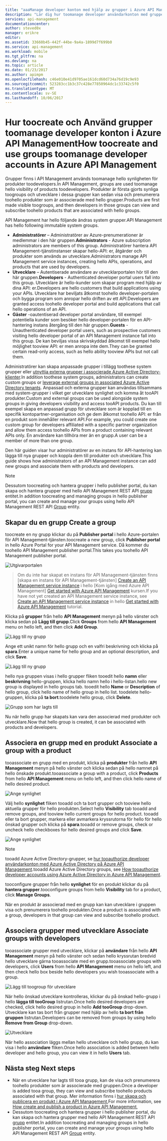 ```yaml
---
title: "aaaManage developer konton med hjälp av grupper i Azure API Management | Microsoft Docs"
description: "Lär dig hur toomanage developer användarkonton med grupper i Azure API Management"
services: api-management
documentationcenter: 
author: steved0x
manager: erikre
editor: 
ms.assetid: 33660b45-442f-44be-9a4a-1899d7f699b0
ms.service: api-management
ms.workload: mobile
ms.tgt_pltfrm: na
ms.devlang: na
ms.topic: article
ms.date: 01/23/2017
ms.author: apimpm
ms.openlocfilehash: c46e010e41d9705ae161dcd60d734a76d19c9e93
ms.sourcegitcommit: 523283cc1b3c37c428e77850964dc1c33742c5f0
ms.translationtype: MT
ms.contentlocale: sv-SE
ms.lasthandoff: 10/06/2017
---
```

# <a name="how-toocreate-and-use-groups-toomanage-developer-accounts-in-azure-api-management"></a><span data-ttu-id="d1099-103">Hur toocreate och Använd grupper toomanage developer konton i Azure API Management</span><span class="sxs-lookup"><span data-stu-id="d1099-103">How toocreate and use groups toomanage developer accounts in Azure API Management</span></span>
<span data-ttu-id="d1099-104">Grupper finns i API Management används toomanage hello synligheten för produkter toodevelopers.</span><span class="sxs-lookup"><span data-stu-id="d1099-104">In API Management, groups are used toomanage hello visibility of products toodevelopers.</span></span> <span data-ttu-id="d1099-105">Produkter är första gjorts synliga toogroups och utvecklare i dessa grupper kan sedan visa och prenumerera toohello produkter som är associerade med hello grupper.</span><span class="sxs-lookup"><span data-stu-id="d1099-105">Products are first made visible toogroups, and then developers in those groups can view and subscribe toohello products that are associated with hello groups.</span></span> 

<span data-ttu-id="d1099-106">API Management har hello följande ändras system grupper.</span><span class="sxs-lookup"><span data-stu-id="d1099-106">API Management has hello following immutable system groups.</span></span>

* <span data-ttu-id="d1099-107">**Administratörer** – Administratörer av Azure-prenumerationer är medlemmar i den här gruppen.</span><span class="sxs-lookup"><span data-stu-id="d1099-107">**Administrators** - Azure subscription administrators are members of this group.</span></span> <span data-ttu-id="d1099-108">Administratörer hantera API Management-tjänstinstanser skapar hello-API: er, åtgärder och produkter som används av utvecklare.</span><span class="sxs-lookup"><span data-stu-id="d1099-108">Administrators manage API Management service instances, creating hello APIs, operations, and products that are used by developers.</span></span>
* <span data-ttu-id="d1099-109">**Utvecklare** – Autentiserade användare av utvecklarportalen hör till den här gruppen.</span><span class="sxs-lookup"><span data-stu-id="d1099-109">**Developers** - Authenticated developer portal users fall into this group.</span></span> <span data-ttu-id="d1099-110">Utvecklare är hello-kunder som skapar program med hjälp av dina API: er.</span><span class="sxs-lookup"><span data-stu-id="d1099-110">Developers are hello customers that build applications using your APIs.</span></span> <span data-ttu-id="d1099-111">Utvecklare har beviljats åtkomst toohello developer-portalen och bygga program som anropar hello driften av ett API.</span><span class="sxs-lookup"><span data-stu-id="d1099-111">Developers are granted access toohello developer portal and build applications that call hello operations of an API.</span></span>
* <span data-ttu-id="d1099-112">**Gäster** -oautentiserad developer portal användare, till exempel potentiella kunder som besöker hello developer-portalen för en API-hantering instans återgång till den här gruppen.</span><span class="sxs-lookup"><span data-stu-id="d1099-112">**Guests** - Unauthenticated developer portal users, such as prospective customers visiting hello developer portal of an API Management instance fall into this group.</span></span> <span data-ttu-id="d1099-113">De kan beviljas vissa skrivskyddad åtkomst till exempel hello möjlighet tooview API: er men anropa inte dem.</span><span class="sxs-lookup"><span data-stu-id="d1099-113">They can be granted certain read-only access, such as hello ability tooview APIs but not call them.</span></span>

<span data-ttu-id="d1099-114">Administratörer kan skapa anpassade grupper i tillägg toothese system grupper eller [utnyttja externa grupper i associerade Azure Active Directory-klienter][leverage external groups in associated Azure Active Directory tenants].</span><span class="sxs-lookup"><span data-stu-id="d1099-114">In addition toothese system groups, administrators can create custom groups or [leverage external groups in associated Azure Active Directory tenants][leverage external groups in associated Azure Active Directory tenants].</span></span> <span data-ttu-id="d1099-115">Anpassad och externa grupper kan användas tillsammans med system-grupper i vilket ger utvecklare synlighet och komma åt tooAPI produkter.</span><span class="sxs-lookup"><span data-stu-id="d1099-115">Custom and external groups can be used alongside system groups in giving developers visibility and access tooAPI products.</span></span> <span data-ttu-id="d1099-116">Du kan till exempel skapa en anpassad grupp för utvecklare som är kopplad till en specifik kontopartner-organisation och ge dem åtkomst toohello API: er från en produkt som innehåller relevant API.</span><span class="sxs-lookup"><span data-stu-id="d1099-116">For example, you could create one custom group for developers affiliated with a specific partner organization and allow them access toohello APIs from a product containing relevant APIs only.</span></span> <span data-ttu-id="d1099-117">En användare kan tillhöra mer än en grupp.</span><span class="sxs-lookup"><span data-stu-id="d1099-117">A user can be a member of more than one group.</span></span>

<span data-ttu-id="d1099-118">Den här guiden visar hur administratörer av en instans för API-hantering kan lägga till nya grupper och koppla dem till produkter och utvecklare.</span><span class="sxs-lookup"><span data-stu-id="d1099-118">This guide shows how administrators of an API Management instance can add new groups and associate them with products and developers.</span></span>

> [!NOTE]
> <span data-ttu-id="d1099-119">Dessutom toocreating och hantera grupper i hello publisher portal, du kan skapa och hantera grupper med hello API Management REST API [grupp](https://msdn.microsoft.com/library/azure/dn776329.aspx) entitet.</span><span class="sxs-lookup"><span data-stu-id="d1099-119">In addition toocreating and managing groups in hello publisher portal, you can create and manage your groups using hello API Management REST API [Group](https://msdn.microsoft.com/library/azure/dn776329.aspx) entity.</span></span>
> 
> 

## <span data-ttu-id="d1099-120"><a name="create-group"></a>Skapar du en grupp</span><span class="sxs-lookup"><span data-stu-id="d1099-120"><a name="create-group"> </a>Create a group</span></span>
<span data-ttu-id="d1099-121">toocreate en ny grupp klickar du på **Publisher portal** i hello Azure-portalen för API Management-tjänsten.</span><span class="sxs-lookup"><span data-stu-id="d1099-121">toocreate a new group, click **Publisher portal** in hello Azure Portal for your API Management service.</span></span> <span data-ttu-id="d1099-122">Då kommer du toohello API Management publisher portal.</span><span class="sxs-lookup"><span data-stu-id="d1099-122">This takes you toohello API Management publisher portal.</span></span>

![Utgivarportalen][api-management-management-console]

> <span data-ttu-id="d1099-124">Om du inte har skapat en instans för API Management-tjänsten finns [skapa en instans för API Management-tjänsten] [ Create an API Management service instance] i hello [Kom igång med Azure API Management] [ Get started with Azure API Management] kursen.</span><span class="sxs-lookup"><span data-stu-id="d1099-124">If you have not yet created an API Management service instance, see [Create an API Management service instance][Create an API Management service instance] in hello [Get started with Azure API Management][Get started with Azure API Management] tutorial.</span></span>
> 
> 

<span data-ttu-id="d1099-125">Klicka på **grupper** från hello **API Management** menyn på hello vänster och klicka sedan på **Lägg till grupp**.</span><span class="sxs-lookup"><span data-stu-id="d1099-125">Click **Groups** from hello **API Management** menu on hello left, and then click **Add Group**.</span></span>

![Lägg till ny grupp][api-management-add-group]

<span data-ttu-id="d1099-127">Ange ett unikt namn för hello grupp och en valfri beskrivning och klicka på **spara**.</span><span class="sxs-lookup"><span data-stu-id="d1099-127">Enter a unique name for hello group and an optional description, and click **Save**.</span></span>

![Lägg till ny grupp][api-management-add-group-window]

<span data-ttu-id="d1099-129">hello nya gruppen visas i hello grupper fliken tooedit hello **namn** eller **beskrivning** hello-gruppen, klicka hello namn hello i hello-listan.</span><span class="sxs-lookup"><span data-stu-id="d1099-129">hello new group is displayed in hello groups tab. tooedit hello **Name** or **Description** of hello group, click hello name of hello group in hello list.</span></span> <span data-ttu-id="d1099-130">toodelete hello-gruppen, klicka på **ta bort**.</span><span class="sxs-lookup"><span data-stu-id="d1099-130">toodelete hello group, click **Delete**.</span></span>

![Grupp som har lagts till][api-management-new-group]

<span data-ttu-id="d1099-132">Nu när hello grupp har skapats kan vara den associerad med produkter och utvecklare.</span><span class="sxs-lookup"><span data-stu-id="d1099-132">Now that hello group is created, it can be associated with products and developers.</span></span>

## <span data-ttu-id="d1099-133"><a name="associate-group-product"></a>Associera en grupp med en produkt</span><span class="sxs-lookup"><span data-stu-id="d1099-133"><a name="associate-group-product"> </a>Associate a group with a product</span></span>
<span data-ttu-id="d1099-134">tooassociate en grupp med en produkt, klicka på **produkter** från hello **API Management** menyn på hello vänster och klicka sedan på hello namnet på hello önskade produkt.</span><span class="sxs-lookup"><span data-stu-id="d1099-134">tooassociate a group with a product, click **Products** from hello **API Management** menu on hello left, and then click hello name of hello desired product.</span></span>

![Ange synlighet][api-management-add-group-to-product]

<span data-ttu-id="d1099-136">Välj hello **synlighet** fliken tooadd och ta bort grupper och tooview hello aktuella grupper för hello produkten.</span><span class="sxs-lookup"><span data-stu-id="d1099-136">Select hello **Visibility** tab tooadd and remove groups, and tooview hello current groups for hello product.</span></span> <span data-ttu-id="d1099-137">tooadd eller ta bort grupper, markera eller avmarkera kryssrutorna för hello för hello önskad grupper och klicka på **spara**.</span><span class="sxs-lookup"><span data-stu-id="d1099-137">tooadd or remove groups, check or uncheck hello checkboxes for hello desired groups and click **Save**.</span></span>

![Ange synlighet][api-management-add-group-to-product-visibility]

> [!NOTE]
> <span data-ttu-id="d1099-139">tooadd Azure Active Directory-grupper, se [hur tooauthorize developer användarkonton med Azure Active Directory på Azure API Management](api-management-howto-aad.md).</span><span class="sxs-lookup"><span data-stu-id="d1099-139">tooadd Azure Active Directory groups, see [How tooauthorize developer accounts using Azure Active Directory in Azure API Management](api-management-howto-aad.md).</span></span>
> 
> <span data-ttu-id="d1099-140">tooconfigure grupper från hello **synlighet** för en produkt klickar du på **hantera grupper**.</span><span class="sxs-lookup"><span data-stu-id="d1099-140">tooconfigure groups from hello **Visibility** tab for a product, click **Manage Groups**.</span></span>
> 
> 

<span data-ttu-id="d1099-141">När en produkt är associerad med en grupp kan kan utvecklare i gruppen visa och prenumerera toohello produkten.</span><span class="sxs-lookup"><span data-stu-id="d1099-141">Once a product is associated with a group, developers in that group can view and subscribe toohello product.</span></span>

## <span data-ttu-id="d1099-142"><a name="associate-group-developer"></a>Associera grupper med utvecklare</span><span class="sxs-lookup"><span data-stu-id="d1099-142"><a name="associate-group-developer"> </a>Associate groups with developers</span></span>
<span data-ttu-id="d1099-143">tooassociate grupper med utvecklare, klickar på **användare** från hello **API Management** menyn på hello vänster och sedan hello kryssrutan bredvid hello utvecklare gärna tooassociate med en grupp.</span><span class="sxs-lookup"><span data-stu-id="d1099-143">tooassociate groups with developers, click **Users** from hello **API Management** menu on hello left, and then check hello box beside hello developers you wish tooassociate with a group.</span></span>

![Lägg till toogroup för utvecklare][api-management-add-group-to-developer]

<span data-ttu-id="d1099-145">När hello önskad utvecklare kontrolleras, klickar du på önskad hello-grupp i hello **lägga till tooGroup** listrutan.</span><span class="sxs-lookup"><span data-stu-id="d1099-145">Once hello desired developers are checked, click hello desired group in hello **Add tooGroup** drop-down.</span></span> <span data-ttu-id="d1099-146">Utvecklare kan tas bort från grupper med hjälp av hello **ta bort från gruppen** listrutan.</span><span class="sxs-lookup"><span data-stu-id="d1099-146">Developers can be removed from groups by using hello **Remove from Group** drop-down.</span></span> 

![Utvecklare][api-management-add-group-to-developer-saved]

<span data-ttu-id="d1099-148">När hello association läggs mellan hello utvecklare och hello grupp, du kan visa i hello **användare** fliken.</span><span class="sxs-lookup"><span data-stu-id="d1099-148">Once hello association is added between hello developer and hello group, you can view it in hello **Users** tab.</span></span>

## <span data-ttu-id="d1099-149"><a name="next-steps"> </a>Nästa steg</span><span class="sxs-lookup"><span data-stu-id="d1099-149"><a name="next-steps"> </a>Next steps</span></span>
* <span data-ttu-id="d1099-150">När en utvecklare har lagts till tooa grupp, kan de visa och prenumerera toohello produkter som är associerade med gruppen.</span><span class="sxs-lookup"><span data-stu-id="d1099-150">Once a developer is added tooa group, they can view and subscribe toohello products associated with that group.</span></span> <span data-ttu-id="d1099-151">Mer information finns i [hur skapa och publicera en produkt i Azure API Management][How create and publish a product in Azure API Management],</span><span class="sxs-lookup"><span data-stu-id="d1099-151">For more information, see [How create and publish a product in Azure API Management][How create and publish a product in Azure API Management],</span></span>
* <span data-ttu-id="d1099-152">Dessutom toocreating och hantera grupper i hello publisher portal, du kan skapa och hantera grupper med hello API Management REST API [grupp](https://msdn.microsoft.com/library/azure/dn776329.aspx) entitet.</span><span class="sxs-lookup"><span data-stu-id="d1099-152">In addition toocreating and managing groups in hello publisher portal, you can create and manage your groups using hello API Management REST API [Group](https://msdn.microsoft.com/library/azure/dn776329.aspx) entity.</span></span>

[api-management-management-console]: ./media/api-management-howto-create-groups/api-management-management-console.png
[api-management-add-group]: ./media/api-management-howto-create-groups/api-management-add-group.png
[api-management-add-group-window]: ./media/api-management-howto-create-groups/api-management-add-group-window.png
[api-management-new-group]: ./media/api-management-howto-create-groups/api-management-new-group.png
[api-management-add-group-to-product]: ./media/api-management-howto-create-groups/api-management-add-group-to-product.png
[api-management-add-group-to-product-visibility]: ./media/api-management-howto-create-groups/api-management-add-group-to-product-visibility.png
[api-management-add-group-to-developer]: ./media/api-management-howto-create-groups/api-management-add-group-to-developer.png
[api-management-add-group-to-developer-saved]: ./media/api-management-howto-create-groups/api-management-add-group-to-developer-saved.png

[api-management-]: ./media/api-management-howto-create-groups/api-management-.png

[Create a group]: #create-group
[Associate a group with a product]: #associate-group-product
[Associate groups with developers]: #associate-group-developer
[Next steps]: #next-steps

[How create and publish a product in Azure API Management]: api-management-howto-add-products.md

[Get started with Azure API Management]: api-management-get-started.md
[Create an API Management service instance]: api-management-get-started.md#create-service-instance
[leverage external groups in associated Azure Active Directory tenants]: api-management-howto-aad.md#how-to-add-an-external-azure-active-directory-group
